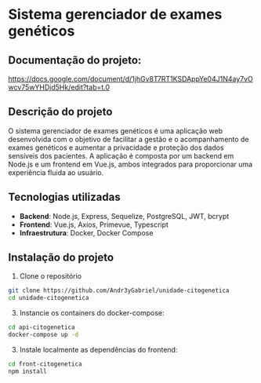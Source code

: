 # Sistema gerenciador de exames genéticos
## Documentação do projeto: 
https://docs.google.com/document/d/1jhGv8T7RT1KSDAppYe04J1N4ay7vOwcv75wYHDjd5Hk/edit?tab=t.0

## Descrição do projeto
O sistema gerenciador de exames genéticos é uma aplicação web desenvolvida com o objetivo de facilitar a gestão e o acompanhamento de exames genéticos e aumentar a privacidade e proteção dos dados sensíveis dos pacientes. A aplicação é composta por um backend em Node.js e um frontend em Vue.js, ambos integrados para proporcionar uma experiência fluida ao usuário.

## Tecnologias utilizadas
- **Backend**: Node.js, Express, Sequelize, PostgreSQL, JWT, bcrypt
- **Frontend**: Vue.js, Axios, Primevue, Typescript
- **Infraestrutura**: Docker, Docker Compose

## Instalação do projeto
1. Clone o repositório
```bash
git clone https://github.com/Andr3yGabriel/unidade-citogenetica
cd unidade-citogenetica
```

3. Instancie os containers do docker-compose:
```bash
cd api-citogenetica
docker-compose up -d
```

3. Instale localmente as dependências do frontend:
```bash
cd front-citogenetica
npm install
```
